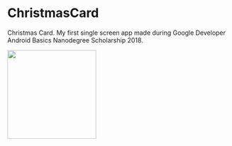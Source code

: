 # ChristmasCard
Christmas Card. My first single screen app made during Google Developer Android Basics Nanodegree Scholarship 2018.

<image src="https://github.com/monikawerner/Screenshots/blob/master/ChristmasCard%20Screenshot_1.png" width=200>
